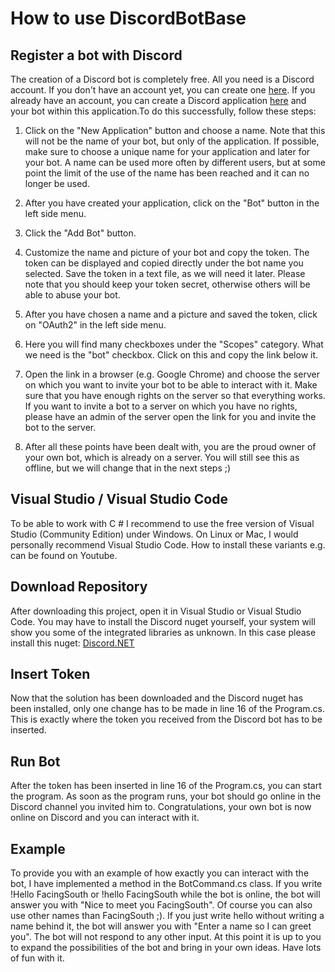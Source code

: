 # How to use DiscordBotBase

## Register a bot with Discord
The creation of a Discord bot is completely free. All you need is a Discord account. If you don't have an account yet, you can create one [here](https://discord.com/).
If you already have an account, you can create a Discord application [here](https://discord.com/developers) and your bot within this application.To do this successfully, 
follow these steps:
1. Click on the "New Application" button and choose a name. Note that this will not be the name of your bot, but only of the application. If possible, make sure to choose a unique name for your application and later for your bot. A name can be used more often by different users, but at some point the limit of the use of the name has been reached and it can no longer be used.

2. After you have created your application, click on the "Bot" button in the left side menu.

3. Click the "Add Bot" button.

4. Customize the name and picture of your bot and copy the token. The token can be displayed and copied directly under the bot name you selected. Save the token in a text file, as we will need it later. Please note that you should keep your token secret, otherwise others will be able to abuse your bot.

5. After you have chosen a name and a picture and saved the token, click on "OAuth2" in the left side menu.

6. Here you will find many checkboxes under the "Scopes" category. What we need is the "bot" checkbox. Click on this and copy the link below it.

7. Open the link in a browser (e.g. Google Chrome) and choose the server on which you want to invite your bot to be able to interact with it. Make sure that you have enough rights on the server so that everything works. If you want to invite a bot to a server on which you have no rights, please have an admin of the server open the link for you and invite the bot to the server.

8. After all these points have been dealt with, you are the proud owner of your own bot, which is already on a server. You will still see this as offline, but we will change that in the next steps ;)

## Visual Studio / Visual Studio Code
To be able to work with C # I recommend to use the free version of Visual Studio (Community Edition) under Windows. On Linux or Mac, I would personally recommend Visual Studio Code. How to install these variants e.g. can be found on Youtube.

## Download Repository
After downloading this project, open it in Visual Studio or Visual Studio Code. You may have to install the Discord nuget yourself, your system will show you some of the integrated libraries as unknown. In this case please install this nuget: [Discord.NET](https://www.nuget.org/packages/Discord.Net.Core/)

## Insert Token
Now that the solution has been downloaded and the Discord nuget has been installed, only one change has to be made in line 16 of the Program.cs. This is exactly where the token you received from the Discord bot has to be inserted.

## Run Bot
After the token has been inserted in line 16 of the Program.cs, you can start the program. As soon as the program runs, your bot should go online in the Discord channel you invited him to. Congratulations, your own bot is now online on Discord and you can interact with it.

## Example
To provide you with an example of how exactly you can interact with the bot, I have implemented a method in the BotCommand.cs class. If you write !Hello FacingSouth or !hello FacingSouth while the bot is online, the bot will answer you with "Nice to meet you FacingSouth". Of course you can also use other names than FacingSouth ;). If you just write hello without writing a name behind it, the bot will answer you with "Enter a name so I can greet you". The bot will not respond to any other input. At this point it is up to you to expand the possibilities of the bot and bring in your own ideas. Have lots of fun with it.

